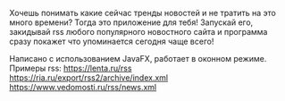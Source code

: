 Хочешь понимать какие сейчас тренды новостей и не тратить на это много времени?
Тогда это приложение для тебя!
Запускай его, закидывай rss любого популярного новостного сайта и 
программа сразу покажет что упоминается сегодня чаще всего!

Написано с использованием JavaFX, работает в оконном режиме.
Примеры rss:
https://lenta.ru/rss
https://ria.ru/export/rss2/archive/index.xml
https://www.vedomosti.ru/rss/news.xml
